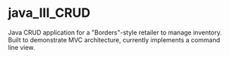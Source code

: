 # java_III_CRUD

Java CRUD application for a "Borders"-style retailer to manage inventory. Built to demonstrate MVC architecture, currently implements a command line view.
